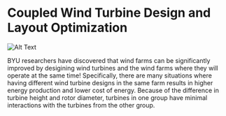 # Coupled Wind Turbine Design and Layout Optimization
![Alt Text](lay.gif)

BYU researchers have discovered that wind farms can be significantly improved by desigining wind turbines and the wind farms where they will operate at the same time! Specifically, there are many situations where having different wind turbine designs in the same farm results in higher energy production and lower cost of energy. Because of the difference in turbine height and rotor diameter, turbines in one group have minimal interactions with the turbines from the other group. 
